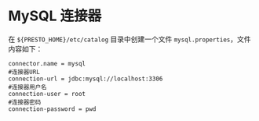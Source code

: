 # MySQL 连接器

在 `${PRESTO_HOME}/etc/catalog` 目录中创建一个文件 `mysql.properties`，文件内容如下：

```properties
connector.name = mysql
#连接器URL
connection-url = jdbc:mysql://localhost:3306 
#连接器用户名
connection-user = root
#连接器密码
connection-password = pwd 
```